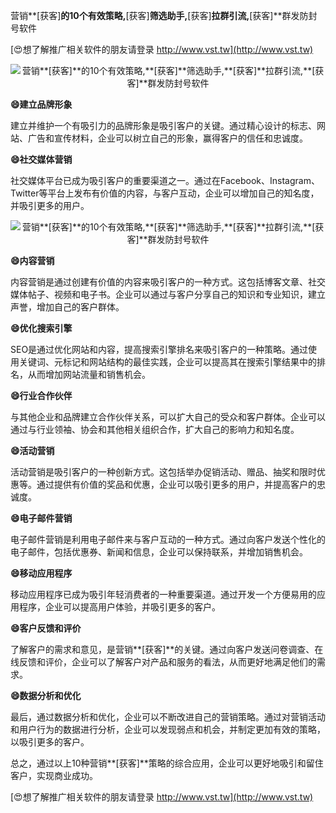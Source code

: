 营销**[获客]**的10个有效策略,**[获客]**筛选助手,**[获客]**拉群引流,**[获客]**群发防封号软件

[😍想了解推广相关软件的朋友请登录 http://www.vst.tw](http://www.vst.tw)

 <center><img src="https://vst.tw/MP4/tuiguang/png/4.png" alt="营销**[获客]**的10个有效策略,**[获客]**筛选助手,**[获客]**拉群引流,**[获客]**群发防封号软件"></center>

**😄建立品牌形象**

建立并维护一个有吸引力的品牌形象是吸引客户的关键。通过精心设计的标志、网站、广告和宣传材料，企业可以树立自己的形象，赢得客户的信任和忠诚度。

**😄社交媒体营销**

社交媒体平台已成为吸引客户的重要渠道之一。通过在Facebook、Instagram、Twitter等平台上发布有价值的内容，与客户互动，企业可以增加自己的知名度，并吸引更多的用户。

 <center><img src="https://vst.tw/MP4/tuiguang/png/0.png" alt="营销**[获客]**的10个有效策略,**[获客]**筛选助手,**[获客]**拉群引流,**[获客]**群发防封号软件"></center>

**😄内容营销**

内容营销是通过创建有价值的内容来吸引客户的一种方式。这包括博客文章、社交媒体帖子、视频和电子书。企业可以通过与客户分享自己的知识和专业知识，建立声誉，增加自己的客户群体。

**😄优化搜索引擎**

SEO是通过优化网站和内容，提高搜索引擎排名来吸引客户的一种策略。通过使用关键词、元标记和网站结构的最佳实践，企业可以提高其在搜索引擎结果中的排名，从而增加网站流量和销售机会。

**😄行业合作伙伴**

与其他企业和品牌建立合作伙伴关系，可以扩大自己的受众和客户群体。企业可以通过与行业领袖、协会和其他相关组织合作，扩大自己的影响力和知名度。

**😄活动营销**

活动营销是吸引客户的一种创新方式。这包括举办促销活动、赠品、抽奖和限时优惠等。通过提供有价值的奖品和优惠，企业可以吸引更多的用户，并提高客户的忠诚度。

**😄电子邮件营销**

电子邮件营销是利用电子邮件来与客户互动的一种方式。通过向客户发送个性化的电子邮件，包括优惠券、新闻和信息，企业可以保持联系，并增加销售机会。

**😄移动应用程序**

移动应用程序已成为吸引年轻消费者的一种重要渠道。通过开发一个方便易用的应用程序，企业可以提高用户体验，并吸引更多的客户。

**😄客户反馈和评价**

了解客户的需求和意见，是营销**[获客]**的关键。通过向客户发送问卷调查、在线反馈和评价，企业可以了解客户对产品和服务的看法，从而更好地满足他们的需求。

**😄数据分析和优化**

最后，通过数据分析和优化，企业可以不断改进自己的营销策略。通过对营销活动和用户行为的数据进行分析，企业可以发现弱点和机会，并制定更加有效的策略，以吸引更多的客户。

总之，通过以上10种营销**[获客]**策略的综合应用，企业可以更好地吸引和留住客户，实现商业成功。

[😍想了解推广相关软件的朋友请登录 http://www.vst.tw](http://www.vst.tw)



